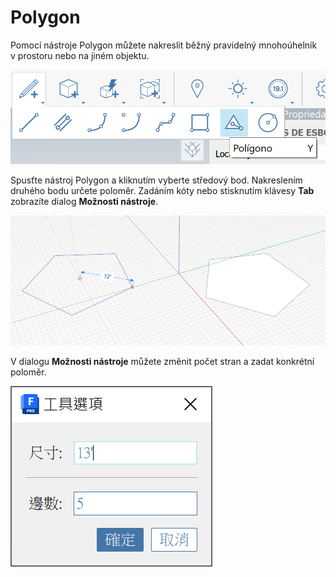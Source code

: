 # Polygon

Pomocí nástroje Polygon můžete nakreslit běžný pravidelný mnohoúhelník v prostoru nebo na jiném objektu.

![](<../.gitbook/assets/image (9) (1).png>)

Spusťte nástroj Polygon a kliknutím vyberte středový bod. Nakreslením druhého bodu určete poloměr. Zadáním kóty nebo stisknutím klávesy **Tab** zobrazíte dialog **Možnosti nástroje**.

![](<../.gitbook/assets/image (7) (1).png>)

V dialogu **Možnosti nástroje** můžete změnit počet stran a zadat konkrétní poloměr.

![](<../.gitbook/assets/image (13) (1).png>)
